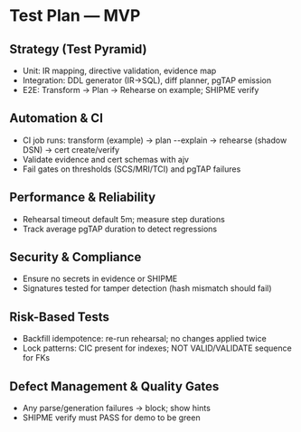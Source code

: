 # Test Plan — MVP

## Strategy (Test Pyramid)
- Unit: IR mapping, directive validation, evidence map
- Integration: DDL generator (IR→SQL), diff planner, pgTAP emission
- E2E: Transform → Plan → Rehearse on example; SHIPME verify

## Automation & CI
- CI job runs: transform (example) → plan --explain → rehearse (shadow DSN) → cert create/verify
- Validate evidence and cert schemas with ajv
- Fail gates on thresholds (SCS/MRI/TCI) and pgTAP failures

## Performance & Reliability
- Rehearsal timeout default 5m; measure step durations
- Track average pgTAP duration to detect regressions

## Security & Compliance
- Ensure no secrets in evidence or SHIPME
- Signatures tested for tamper detection (hash mismatch should fail)

## Risk-Based Tests
- Backfill idempotence: re-run rehearsal; no changes applied twice
- Lock patterns: CIC present for indexes; NOT VALID/VALIDATE sequence for FKs

## Defect Management & Quality Gates
- Any parse/generation failures → block; show hints
- SHIPME verify must PASS for demo to be green

